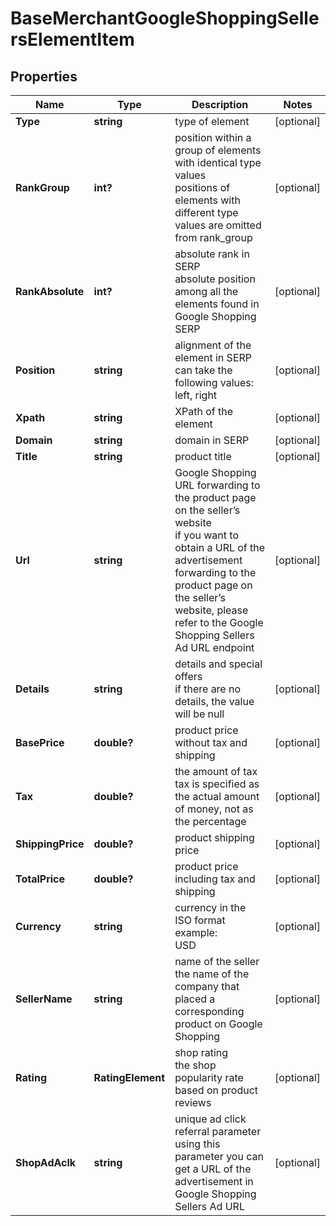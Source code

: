 # BaseMerchantGoogleShoppingSellersElementItem


## Properties

| Name | Type | Description | Notes |
|------------ | ------------- | ------------- | -------------|
**Type** | **string** | type of element |[optional]|
**RankGroup** | **int?** | position within a group of elements with identical type values<br>positions of elements with different type values are omitted from rank_group |[optional]|
**RankAbsolute** | **int?** | absolute rank in SERP<br>absolute position among all the elements found in Google Shopping SERP |[optional]|
**Position** | **string** | alignment of the element in SERP<br>can take the following values:<br>left, right |[optional]|
**Xpath** | **string** | XPath of the element |[optional]|
**Domain** | **string** | domain in SERP |[optional]|
**Title** | **string** | product title |[optional]|
**Url** | **string** | Google Shopping URL forwarding to the product page on the seller’s website<br>if you want to obtain a URL of the advertisement forwarding to the product page on the seller’s website, please refer to the Google Shopping Sellers Ad URL endpoint |[optional]|
**Details** | **string** | details and special offers<br>if there are no details, the value will be null |[optional]|
**BasePrice** | **double?** | product price without tax and shipping |[optional]|
**Tax** | **double?** | the amount of tax<br>tax is specified as the actual amount of money, not as the percentage |[optional]|
**ShippingPrice** | **double?** | product shipping price |[optional]|
**TotalPrice** | **double?** | product price including tax and shipping |[optional]|
**Currency** | **string** | currency in the ISO format<br>example:<br>USD |[optional]|
**SellerName** | **string** | name of the seller<br>the name of the company that placed a corresponding product on Google Shopping |[optional]|
**Rating** | **RatingElement** | shop rating<br>the shop popularity rate based on product reviews |[optional]|
**ShopAdAclk** | **string** | unique ad click referral parameter<br>using this parameter you can get a URL of the advertisement in Google Shopping Sellers Ad URL |[optional]|